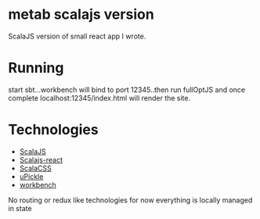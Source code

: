 metab scalajs version
====================

ScalaJS version of small react app I wrote. 

Running
=======
start sbt...workbench will bind to port 12345..then run fullOptJS and once complete localhost:12345/index.html will 
render the site. 
 

Technologies
============
* [ScalaJS](https://github.com/scala-js/scala-js)
* [Scalajs-react](https://github.com/japgolly/scalajs-react)
* [ScalaCSS](https://github.com/japgolly/scalacss)
* [uPickle](https://github.com/lihaoyi/upickle-pprint)
* [workbench](https://github.com/lihaoyi/workbench)

No routing or redux like technologies for now everything is locally managed in state